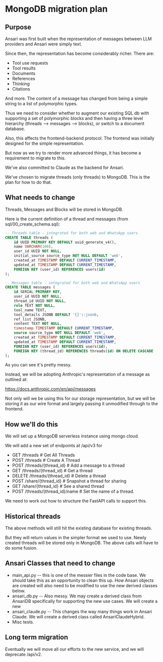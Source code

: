 # MongoDB migration plan

## Purpose

Ansari was first built when the representation of messages between LLM providers and Ansari were simply text. 

Since then, the representation has become considerably richer. There are: 

- Tool use requests
- Tool results
- Documents
- References
- Thinking
- Citations

And more. The content of a message has changed from being a simple string to a list of polymorphic types. 

Thus we need to consider whether to augment our existing SQL db with supporting a set of polymorphic blocks and then
having a three level hierarchy (threads --> messages --> blocks), or switch to a document database. 

Also, this affects the frontend-backend protocol. The frontend was initially designed for the simple representation. 

But now as we try to render more advanced things, it has become a requirement to migrate to this. 

We've also committed to Claude as the backend for Ansari. 

We've chosen to migrate threads (only threads) to MongoDB. This is the plan for how to do that. 

## What needs to change

Threads, Messages and Blocks will be stored in MongoDB. 

Here is the current definition of a thread and messages (from sql/00_create_schema.sql): 

```sql
-- Threads table - integrated for both web and WhatsApp users
CREATE TABLE threads (
    id UUID PRIMARY KEY DEFAULT uuid_generate_v4(),
    name VARCHAR(100),
    user_id UUID NOT NULL,
    initial_source source_type NOT NULL DEFAULT 'web',
    created_at TIMESTAMP DEFAULT CURRENT_TIMESTAMP,
    updated_at TIMESTAMP DEFAULT CURRENT_TIMESTAMP,
    FOREIGN KEY (user_id) REFERENCES users(id)
);

-- Messages table - integrated for both web and WhatsApp users
CREATE TABLE messages (
    id SERIAL PRIMARY KEY,
    user_id UUID NOT NULL,
    thread_id UUID NOT NULL,
    role TEXT NOT NULL, 
    tool_name TEXT,
    tool_details JSONB DEFAULT '{}'::jsonb,
    ref_list JSONB,
    content TEXT NOT NULL,
    timestamp TIMESTAMP DEFAULT CURRENT_TIMESTAMP,
    source source_type NOT NULL DEFAULT 'web',
    created_at TIMESTAMP DEFAULT CURRENT_TIMESTAMP,
    updated_at TIMESTAMP DEFAULT CURRENT_TIMESTAMP,
    FOREIGN KEY (user_id) REFERENCES users(id),
    FOREIGN KEY (thread_id) REFERENCES threads(id) ON DELETE CASCADE
);
```
As you can see it's pretty messy. 

Instead, we will be adopting Anthropic's representation of a message as outlined at: 

https://docs.anthropic.com/en/api/messages

Not only will we be using this for our storage representation, but we will be storing it
as our wire format and largely passing it unmodified through to the frontend. 

## How we'll do this

We will set up a MongoDB serverless instance using mongo cloud. 

We will add a new set of endpoints at /api/v3 for

- GET /threads # Get All Threads
- POST /threads # Create A Thread
- POST /threads/{thread_id} # Add a message to a thread
- GET /threads/{thread_id} # Get a thread
- DELETE /threads/{thread_id} # Delete a thread
- POST /share/{thread_id} # Snapshot a thread for sharing 
- GET /share/{thread_id} # See a shared thread
- POST /threads/{thread_id}/name # Set the name of a thread. 

We need to work out how to structure the FastAPI calls to support this. 

## Historical threads

The above methods will still hit the existing database for existing threads. 

But they will return values in the simpler format we used to use. Newly created threads
will be stored only in MongoDB. The above calls will have to do some fusion. 

## Ansari Classes that need to change

- main_api.py -- this is one of the messier files in the code base. We should take this as an opportunity to clean this up. How Ansari objects are created will also need to be modified to use the new derived classes below. 
- ansari_db.py -- Also messy. We may create a derived class from AnsariDB specifically for supporting the new use cases. We will create a new
- ansari_claude.py -- This changes the way many things work in Ansari Claude. We will create a derived class called AnsariClaudeHybrid. 
- Misc tests. 

## Long term migration

Eventually we will move all our efforts to the new service, and we will deprecate /api/v2. 




